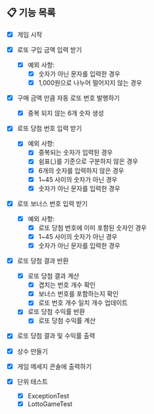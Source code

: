 ## 📋 기능 목록

- [x] 게임 시작 
- [x] 로또 구입 금액 입력 받기 
  - [x] 예외 사항:
    - [x] 숫자가 아닌 문자를 입력한 경우 
    - [x] 1,000원으로 나누어 떨어지지 않는 경우
- [x] 구매 금액 만큼 자동 로또 번호 발행하기 
  - [x] 중복 되지 않는 6개 숫자 생성 
- [x] 로또 당첨 번호 입력 받기 
  - [x] 예외 사항:
    - [x] 중복되는 숫자가 입력된 경우
    - [x] 쉼표(,)를 기준으로 구분하지 않은 경우
    - [x] 6개의 숫자를 입력하지 않은 경우 
    - [x] 1~45 사이의 숫자가 아닌 경우 
    - [x] 숫자가 아닌 문자를 입력한 경우 
- [x] 로또 보너스 번호 입력 받기 
  - [x] 예외 사항:
    - [x] 로또 당첨 번호에 이미 포함된 숫자인 경우 
    - [x] 1~45 사이의 숫자가 아닌 경우 
    - [x] 숫자가 아닌 문자를 입력한 경우 
- [x] 로또 당첨 결과 반환 
  - [x] 로또 당첨 결과 계산 
    - [x] 겹치는 번호 개수 확인 
    - [x] 보너스 번호를 포함하는지 확인 
    - [x] 로또 번호 개수 일치 개수 업데이트 
  - [x] 로또 당첨 수익률 반환 
    - [x] 로또 당첨 수익률 계산 
- [x] 로또 당첨 결과 및 수익률 출력 

- [x] 상수 만들기 
- [x] 게임 메세지 콘솔에 출력하기 

- [x] 단위 테스트
  - [x] ExceptionTest 
  - [x] LottoGameTest